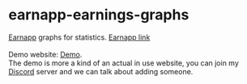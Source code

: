 # earnapp-earnings-graphs
<a href="https://earnapp.com/i/6fnma8w">Earnapp</a> graphs for statistics.
<a href="https://earnapp.com/i/6fnma8w">Earnapp link</a>
<br>
<br>
Demo website: <a href="http://80.209.231.136/home.html">Demo</a>.
<br>
The demo is more a kind of an actual in use website, you can join my <a href="https://discord.gg/RSp2CSuMny">Discord</a> server and we can talk about adding someone.
